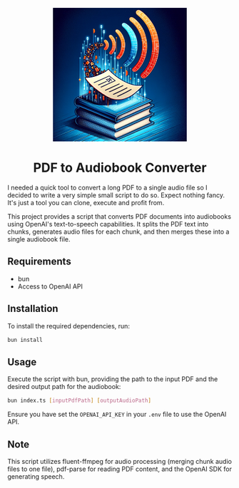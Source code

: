 <p align="center">
  <img src="./docs/title-image.webp" alt="PDF to Audiobook Converter" width="300">
</p>

<h1 align="center">PDF to Audiobook Converter</h1>

I needed a quick tool to convert a long PDF to a single audio file so I decided to write a very simple small script to do so. Expect nothing fancy. It's just a tool you can clone, execute and profit from.

This project provides a script that converts PDF documents into audiobooks using OpenAI's text-to-speech capabilities. It splits the PDF text into chunks, generates audio files for each chunk, and then merges these into a single audiobook file.

## Requirements

- bun
- Access to OpenAI API

## Installation

To install the required dependencies, run:

```bash
bun install
```

## Usage

Execute the script with bun, providing the path to the input PDF and the desired output path for the audiobook:

```bash
bun index.ts [inputPdfPath] [outputAudioPath]
```

Ensure you have set the `OPENAI_API_KEY` in your `.env` file to use the OpenAI API.

## Note

This script utilizes fluent-ffmpeg for audio processing (merging chunk audio files to one file), pdf-parse for reading PDF content, and the OpenAI SDK for generating speech.
